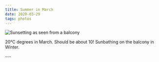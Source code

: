 ```yaml
---
title: Summer in March
date: 2020-03-29
tags: photos
---
```

<p><img src="/assets/images/20200328_175138.jpg" alt="Sunsetting as seen from a balcony" /></p>
<p>20℃ degrees in March. Should be about 10! Sunbathing on the balcony in Winter.</p>
---
